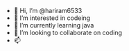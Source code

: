 - 👋 Hi, I’m @hariram6533
- 👀 I’m interested in codeing
- 🌱 I’m currently learning java
- 💞️ I’m looking to collaborate on coding
- 📫 

<!---
hariram6533/hariram6533 is a ✨ special ✨ repository because its `README.md` (this file) appears on your GitHub profile.
You can click the Preview link to take a look at your changes.
--->

